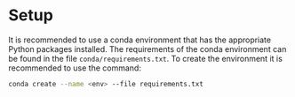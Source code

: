 # Setup
It is recommended to use a conda environment that has the appropriate Python packages installed. The requirements of the conda environment can be found in the file `conda/requirements.txt`. To create the environment it is recommended to use the command:

```bash
conda create --name <env> --file requirements.txt